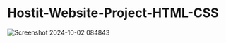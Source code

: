 # Hostit-Website-Project-HTML-CSS
![Screenshot 2024-10-02 084843](https://github.com/user-attachments/assets/3cc721c9-71e8-44b9-b6a4-f6051e9900ba)

